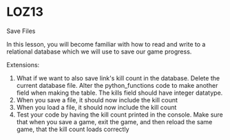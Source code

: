 # LOZ13
Save Files

In this lesson, you will become familiar with how to read and write to a relational database which we will use to save our game progress.

Extensions:  
1. What if we want to also save link's kill count in the database.  Delete the current database file.  Alter the python_functions code to make another field when making the table.  The kills field should have integer datatype.
2. When you save a file, it should now include the kill count
3. When you load a file, it should now include the kill count
4. Test your code by having the kill count printed in the console.  Make sure that when you save a game, exit the game, and then reload the same game, that the kill count loads correctly
